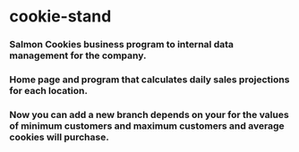 # cookie-stand

### Salmon Cookies business program to internal data management for the company.

### Home page and program that calculates daily sales projections for each location.

### Now you can add a new branch depends on your for the values of minimum customers and maximum customers and average cookies will purchase.
